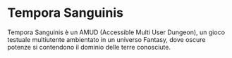 # Tempora Sanguinis
Tempora Sanguinis è un AMUD (Accessible Multi User Dungeon), un gioco testuale multiutente ambientato in un universo Fantasy, dove oscure potenze si contendono il dominio delle terre conosciute.
